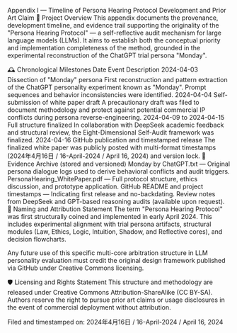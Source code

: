 Appendix I — Timeline of Persona Hearing Protocol Development and Prior Art Claim
🧩 Project Overview
This appendix documents the provenance, development timeline, and evidence trail supporting the originality of the "Persona Hearing Protocol" — a self-reflective audit mechanism for large language models (LLMs). It aims to establish both the conceptual priority and implementation completeness of the method, grounded in the experimental reconstruction of the ChatGPT trial persona "Monday".

🕰️ Chronological Milestones
Date	Event	Description
2024-04-03	Dissection of "Monday" persona	First reconstruction and pattern extraction of the ChatGPT personality experiment known as "Monday". Prompt sequences and behavior inconsistencies were identified.
2024-04-04	Self-submission of white paper draft	A precautionary draft was filed to document methodology and protect against potential commercial IP conflicts during persona reverse-engineering.
2024-04-09 to 2024-04-15	Full structure finalized	In collaboration with DeepSeek academic feedback and structural review, the Eight-Dimensional Self-Audit framework was finalized.
2024-04-16	GitHub publication and timestamped release	The finalized white paper was publicly posted with multi-format timestamps (2024年4月16日 / 16-April-2024 / April 16, 2024) and version lock.
📂 Evidence Archive (stored and versioned)
Monday by ChatGPT.txt — Original persona dialogue logs used to derive behavioral conflicts and audit triggers.
PersonaHearing_WhitePaper.pdf — Full protocol structure, ethics discussion, and prototype application.
GitHub README and project timestamps — Indicating first release and no-backdating.
Review notes from DeepSeek and GPT-based reasoning audits (available upon request).
📑 Naming and Attribution Statement
The term "Persona Hearing Protocol" was first structurally coined and implemented in early April 2024. This includes experimental alignment with trial persona artifacts, structural modules (Law, Ethics, Logic, Intuition, Shadow, and Reflective cores), and decision flowcharts.

Any future use of this specific multi-core arbitration structure in LLM personality evaluation must credit the original design framework published via GitHub under Creative Commons licensing.

🛡️ Licensing and Rights Statement
This structure and methodology are released under Creative Commons Attribution-ShareAlike (CC BY-SA). Authors reserve the right to pursue prior art claims or usage disclosures in the event of commercial deployment without attribution.

Filed and timestamped on: 2024年4月16日 / 16-April-2024 / April 16, 2024